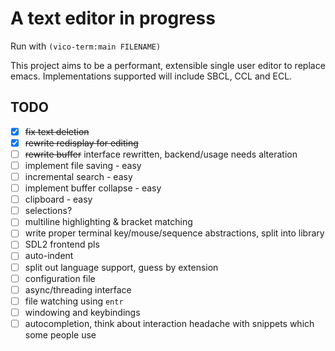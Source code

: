 # A text editor in progress
Run with `(vico-term:main FILENAME)`

This project aims to be a performant, extensible single user editor to replace emacs.
Implementations supported will include SBCL, CCL and ECL.

## TODO

- [x] ~~fix text deletion~~
- [x] ~~rewrite redisplay for editing~~
- [ ] ~~rewrite buffer~~ interface rewritten, backend/usage needs alteration
- [ ] implement file saving - easy
- [ ] incremental search - easy
- [ ] implement buffer collapse - easy
- [ ] clipboard - easy
- [ ] selections?
- [ ] multiline highlighting & bracket matching
- [ ] write proper terminal key/mouse/sequence abstractions, split into library
- [ ] SDL2 frontend pls
- [ ] auto-indent
- [ ] split out language support, guess by extension
- [ ] configuration file
- [ ] async/threading interface
- [ ] file watching using `entr`
- [ ] windowing and keybindings
- [ ] autocompletion, think about interaction headache with snippets which some people use
